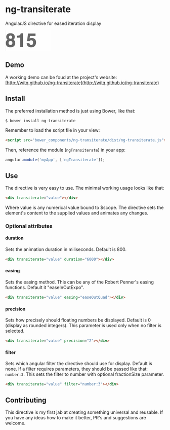 # ng-transiterate

AngularJS directive for eased iteration display

![illustration](_readme/test.gif)

## Demo

A working demo can be foud at the project's website: [http://witq.github.io/ng-transiterate](http://witq.github.io/ng-transiterate)

## Install

The preferred installation method is just using Bower, like that:
```sh
$ bower install ng-transiterate
```
Remember to load the script file in your view:
```html
<script src="bower_components/ng-transiterate/dist/ng-transiterate.js"></script>
```
Then, reference the module (`ngTransiterate`) in your app:
```javascript
angular.module('myApp', ['ngTransiterate']);
```

## Use

The directive is very easy to use. The minimal working usage looks like that:
```html
<div transiterate="value"></div>
```
Where value is any numerical value bound to $scope. The directive sets the element's content to the supplied values and animates any changes.

### Optional attributes

#### duration
Sets the animation duration in miliseconds. Default is 800.
```html
<div transiterate="value" duration="6000"></div>
```
#### easing
Sets the easing method. This can be any of the Robert Penner's easing functions. Default it "easeInOutExpo".
```html
<div transiterate="value" easing="easeOutQuad"></div>
```
#### precision
Sets how precisely should floating numbers be displayed. Default is 0 (display as rounded integers). This parameter is used only when no filter is selected.
```html
<div transiterate="value" precision="2"></div>
```
#### filter
Sets which angular filter the directive should use for display. Default is none. If a filter requires parameters, they should be passed like that: `number:3`. This sets the filter to number with optional fractionSize parameter.
```html
<div transiterate="value" filter="number:3"></div>
```

## Contributing

This directive is my first jab at creating something universal and reusable. If you have any ideas how to make it better, PR's and suggestions are welcome.
